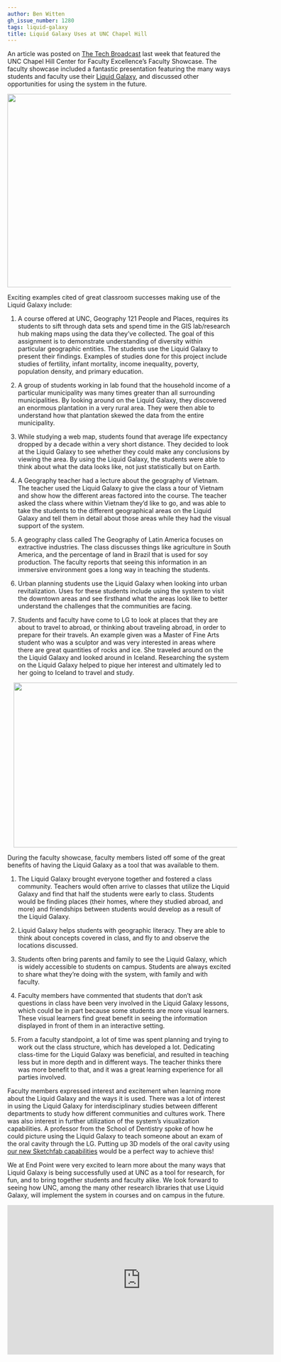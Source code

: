 ```yaml
---
author: Ben Witten
gh_issue_number: 1280
tags: liquid-galaxy
title: Liquid Galaxy Uses at UNC Chapel Hill
---
```




An article was posted on [The Tech Broadcast](http://www.thetechbroadcast.com/2016/12/23/constructing-student-learning-using-makerspaces-and-liquid-galaxy/) last week that featured the UNC Chapel Hill Center for Faculty Excellence’s Faculty Showcase. The faculty showcase included a fantastic presentation featuring the many ways students and faculty use their [Liquid Galaxy](https://liquidgalaxy.endpoint.com/), and discussed other opportunities for using the system in the future. 

<a href="/blog/2016/12/29/liquid-galaxy-uses-at-unc-chapel-hill/image-0-big.jpeg" imageanchor="1"><img border="0" height="436" src="/blog/2016/12/29/liquid-galaxy-uses-at-unc-chapel-hill/image-0.jpeg" width="640"/></a>

 

Exciting examples cited of great classroom successes making use of the Liquid Galaxy include:

1. A course offered at UNC, Geography 121 People and Places, requires its students to sift through data sets and spend time in the GIS lab/research hub making maps using the data they’ve collected. The goal of this assignment is to demonstrate understanding of diversity within particular geographic entities. The students use the Liquid Galaxy to present their findings. Examples of studies done for this project include studies of fertility, infant mortality, income inequality, poverty, population density, and primary education.

1. A group of students working in lab found that the household income of a particular municipality was many times greater than all surrounding municipalities. By looking around on the Liquid Galaxy, they discovered an enormous plantation in a very rural area. They were then able to understand how that plantation skewed the data from the entire municipality.

1. While studying a web map, students found that average life expectancy dropped by a decade within a very short distance. They decided to look at the Liquid Galaxy to see whether they could make any conclusions by viewing the area. By using the Liquid Galaxy, the students were able to think about what the data looks like, not just statistically but on Earth.

1. A Geography teacher had a lecture about the geography of Vietnam. The teacher used the Liquid Galaxy to give the class a tour of Vietnam and show how the different areas factored into the course. The teacher asked the class where within Vietnam they’d like to go, and was able to take the students to the different geographical areas on the Liquid Galaxy and tell them in detail about those areas while they had the visual support of the system.

1. A geography class called The Geography of Latin America focuses on extractive industries. The class discusses things like agriculture in South America, and the percentage of land in Brazil that is used for soy production. The faculty reports that seeing this information in an immersive environment goes a long way in teaching the students.

1. Urban planning students use the Liquid Galaxy when looking into urban revitalization. Uses for these students include using the system to visit the downtown areas and see firsthand what the areas look like to better understand the challenges that the communities are facing.

1. Students and faculty have come to LG to look at places that they are about to travel to abroad, or thinking about traveling abroad, in order to prepare for their travels. An example given was a Master of Fine Arts student who was a sculptor and was very interested in areas where there are great quantities of rocks and ice. She traveled around on the the Liquid Galaxy and looked around in Iceland. Researching the system on the Liquid Galaxy helped to pique her interest and ultimately led to her going to Iceland to travel and study.

<div class="separator" style="clear: both; text-align: center;"><a href="/blog/2016/12/29/liquid-galaxy-uses-at-unc-chapel-hill/image-1-big.jpeg" imageanchor="1" style="margin-left: 1em; margin-right: 1em;"><img border="0" height="372" src="/blog/2016/12/29/liquid-galaxy-uses-at-unc-chapel-hill/image-1.jpeg" width="640"/></a></div>

During the faculty showcase, faculty members listed off some of the great benefits of having the Liquid Galaxy as a tool that was available to them.

1. The Liquid Galaxy brought everyone together and fostered a class community. Teachers would often arrive to classes that utilize the Liquid Galaxy and find that half the students were early to class. Students would be finding places (their homes, where they studied abroad, and more) and friendships between students would develop as a result of the Liquid Galaxy.

1. Liquid Galaxy helps students with geographic literacy. They are able to think about concepts covered in class, and fly to and observe the locations discussed.

1. Students often bring parents and family to see the Liquid Galaxy, which is widely accessible to students on campus. Students are always excited to share what they’re doing with the system, with family and with faculty.  

1. Faculty members have commented that students that don’t ask questions in class have been very involved in the Liquid Galaxy lessons, which could be in part because some students are more visual learners. These visual learners find great benefit in seeing the information displayed in front of them in an interactive setting.    

1. From a faculty standpoint, a lot of time was spent planning and trying to work out the class structure, which has developed a lot. Dedicating class-time for the Liquid Galaxy was beneficial, and resulted in teaching less but in more depth and in different ways. The teacher thinks there was more benefit to that, and it was a great learning experience for all parties involved.   

Faculty members expressed interest and excitement when learning more about the Liquid Galaxy and the ways it is used. There was a lot of interest in using the Liquid Galaxy for interdisciplinary studies between different departments to study how different communities and cultures work. There was also interest in further utilization of the system’s visualization capabilities. A professor from the School of Dentistry spoke of how he could picture using the Liquid Galaxy to teach someone about an exam of the oral cavity through the LG. Putting up 3D models of the oral cavity using [our new Sketchfab capabilities](/blog/2016/05/12/sketchfab-on-liquid-galaxy) would be a perfect way to achieve this!       

We at End Point were very excited to learn more about the many ways that Liquid Galaxy is being successfully used at UNC as a tool for research, for fun, and to bring together students and faculty alike. We look forward to seeing how UNC, among the many other research libraries that use Liquid Galaxy, will implement the system in courses and on campus in the future.       

<iframe allowfullscreen="" frameborder="0" height="337" src="https://www.youtube.com/embed/C27ZNPavMgo" width="600"></iframe>

 


